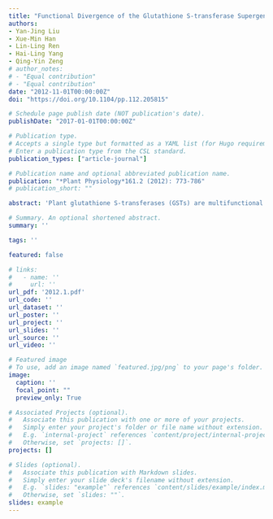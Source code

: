 ```yaml
---
title: "Functional Divergence of the Glutathione S-transferase Supergene Family in Physcomitrella Patens Reveals Complex Patterns of Large Gene Family Evolution in Land Plants"
authors:
- Yan-Jing Liu
- Xue-Min Han
- Lin-Ling Ren
- Hai-Ling Yang
- Qing-Yin Zeng
# author_notes:
# - "Equal contribution"
# - "Equal contribution"
date: "2012-11-01T00:00:00Z"
doi: "https://doi.org/10.1104/pp.112.205815" 

# Schedule page publish date (NOT publication's date).
publishDate: "2017-01-01T00:00:00Z"

# Publication type.
# Accepts a single type but formatted as a YAML list (for Hugo requirements).
# Enter a publication type from the CSL standard.
publication_types: ["article-journal"]

# Publication name and optional abbreviated publication name.
publication: "*Plant Physiology*161.2 (2012): 773-786"
# publication_short: ""

abstract: 'Plant glutathione S-transferases (GSTs) are multifunctional proteins encoded by a large gene family that play major roles in the detoxification of xenobiotics and oxidative stress metabolism. To date, studies on the GST gene family have focused mainly on vascular plants (particularly agricultural plants). In contrast, little information is available on the molecular characteristics of this large gene family in nonvascular plants. In addition, the evolutionary patterns of this family in land plants remain unclear. In this study, we identified 37 GST genes from the whole genome of the moss Physcomitrella patens, a nonvascular representative of early land plants. The 37 P. patens  GSTs were divided into 10 classes, including two new classes (hemerythrin and iota). However, no tau GSTs were identified, which represent the largest class among vascular plants. P. patens  GST gene family members showed extensive functional divergence in their gene structures, gene expression responses to abiotic stressors, enzymatic characteristics, and the subcellular locations of the encoded proteins. A joint phylogenetic analysis of GSTs from P. patens and other higher vascular plants showed that different class GSTs had distinct duplication patterns during the evolution of land plants. By examining multiple characteristics, this study revealed complex patterns of evolutionary divergence among the GST gene family in land plants.'

# Summary. An optional shortened abstract.
summary: ''

tags: ''

featured: false

# links:
#   - name: ''
#     url: ''
url_pdf: '2012.1.pdf'
url_code: ''
url_dataset: ''
url_poster: ''
url_project: ''
url_slides: ''
url_source: ''
url_video: ''

# Featured image
# To use, add an image named `featured.jpg/png` to your page's folder. 
image:
  caption: ''
  focal_point: ""
  preview_only: True

# Associated Projects (optional).
#   Associate this publication with one or more of your projects.
#   Simply enter your project's folder or file name without extension.
#   E.g. `internal-project` references `content/project/internal-project/index.md`.
#   Otherwise, set `projects: []`.
projects: []

# Slides (optional).
#   Associate this publication with Markdown slides.
#   Simply enter your slide deck's filename without extension.
#   E.g. `slides: "example"` references `content/slides/example/index.md`.
#   Otherwise, set `slides: ""`.
slides: example
---
```




